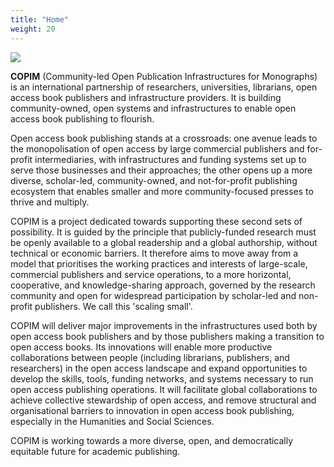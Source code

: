 ```yaml
---
title: "Home‎"
weight: 20
---
```


![](/images/testphoto/copim-header_lefted.jpg)

**COPIM** (Community-led Open Publication Infrastructures for Monographs) is an international partnership of researchers, universities, librarians, open access book publishers and infrastructure providers. It is building community-owned, open systems and infrastructures to enable open access book publishing to flourish.   

Open access book publishing stands at a crossroads: one avenue leads to the monopolisation of open access by large commercial publishers and for-profit intermediaries, with infrastructures and funding systems set up to serve those businesses and their approaches; the other opens up a more diverse, scholar-led, community-owned, and not-for-profit publishing ecosystem that enables smaller and more community-focused presses to thrive and multiply.  

COPIM is a project dedicated towards supporting these second sets of possibility. It is guided by the principle that publicly-funded research must be openly available to a global readership and a global authorship, without technical or economic barriers. It therefore aims to move away from a model that prioritises the working practices and interests of large-scale, commercial publishers and service operations, to a more horizontal, cooperative, and knowledge-sharing approach, governed by the research community and open for widespread participation by scholar-led and non-profit publishers. We call this 'scaling small'.  

COPIM will deliver major improvements in the infrastructures used both by open access book publishers and by those publishers making a transition to open access books. Its innovations will enable more productive collaborations between people (including librarians, publishers, and researchers) in the open access landscape and expand opportunities to develop the skills, tools, funding networks, and systems necessary to run open access publishing operations. It will facilitate global collaborations to achieve collective stewardship of open access, and remove structural and organisational barriers to innovation in open access book publishing, especially in the Humanities and Social Sciences.  

COPIM is working towards a more diverse, open, and democratically equitable future for academic publishing.  
